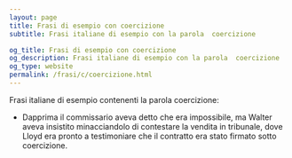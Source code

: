 ```yaml
---
layout: page
title: Frasi di esempio con coercizione 
subtitle: Frasi italiane di esempio con la parola  coercizione

og_title: Frasi di esempio con coercizione 
og_description: Frasi italiane di esempio con la parola  coercizione
og_type: website
permalink: /frasi/c/coercizione.html
---
```


Frasi italiane di esempio contenenti la parola coercizione:


- Dapprima il commissario aveva detto che era impossibile, ma Walter aveva insistito minacciandolo di contestare la vendita in tribunale, dove Lloyd era pronto a testimoniare che il contratto era stato firmato sotto coercizione.
